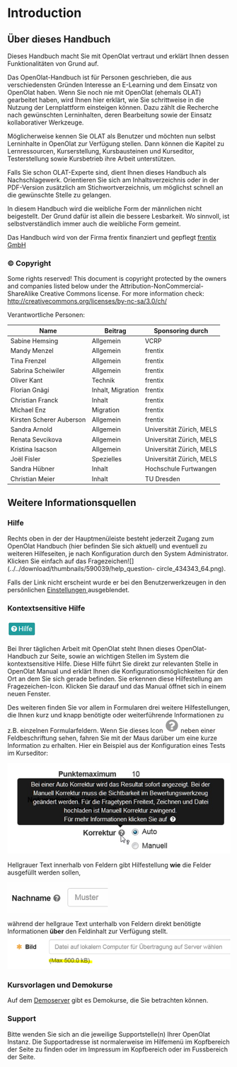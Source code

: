 # Introduction

## Über dieses Handbuch

Dieses Handbuch macht Sie mit OpenOlat vertraut und erklärt Ihnen dessen Funktionalitäten von Grund auf.

Das OpenOlat-Handbuch ist für Personen geschrieben, die aus verschiedensten Gründen Interesse an E-Learning und dem Einsatz von OpenOlat haben. Wenn Sie noch nie mit OpenOlat (ehemals OLAT) gearbeitet haben, wird Ihnen hier erklärt, wie Sie schrittweise in die Nutzung der Lernplattform einsteigen können. Dazu zählt die Recherche nach gewünschten Lerninhalten, deren Bearbeitung sowie der Einsatz kollaborativer Werkzeuge.

Möglicherweise kennen Sie OLAT als Benutzer und möchten nun selbst Lerninhalte in OpenOlat zur Verfügung stellen. Dann können die Kapitel zu Lernressourcen, Kurserstellung, Kursbausteinen und Kurseditor, Testerstellung sowie Kursbetrieb ihre Arbeit unterstützen.

Falls Sie schon OLAT-Experte sind, dient Ihnen dieses Handbuch als Nachschlagewerk. Orientieren Sie sich am Inhaltsverzeichnis oder in der PDF-Version zusätzlich am Stichwortverzeichnis, um möglichst schnell an die gewünschte Stelle zu gelangen.

In diesem Handbuch wird die weibliche Form der männlichen nicht beigestellt. Der Grund dafür ist allein die bessere Lesbarkeit. Wo sinnvoll, ist selbstverständlich immer auch die weibliche Form gemeint.

Das Handbuch wird von der Firma frentix finanziert und gepflegt [frentix
GmbH](https://www.frentix.com/)

### © Copyright

Some rights reserved! This document is copyright protected by the owners and companies listed below under the Attribution-NonCommercial-ShareAlike Creative Commons license. For more information check:
<http://creativecommons.org/licenses/by-nc-sa/3.0/ch/>

Verantwortliche Personen:

| Name | Beitrag | Sponsoring durch |
| ---- | ------------ | ----------- |
| Sabine Hemsing | Allgemein | VCRP |
| Mandy Menzel | Allgemein | frentix |
| Tina Frenzel | Allgemein | frentix |
| Sabrina Scheiwiler | Allgemein | frentix |
| Oliver Kant | Technik | frentix |
| Florian Gnägi | Inhalt, Migration | frentix |
| Christian Franck | Inhalt | frentix |
| Michael Enz | Migration | frentix |
| Kirsten Scherer Auberson | Allgemein | frentix |
| Sandra Arnold | Allgemein | Universität Zürich, MELS |
| Renata Sevcikova | Allgemein | Universität Zürich, MELS |
| Kristina Isacson | Allgemein | Universität Zürich, MELS  |
| Joël Fisler | Spezielles | Universität Zürich, MELS |
| Sandra Hübner | Inhalt | Hochschule Furtwangen |
| Christian Meier | Inhalt | TU Dresden |


## Weitere Informationsquellen

### Hilfe

Rechts oben in der der Hauptmenüleiste besteht jederzeit Zugang zum OpenOlat
Handbuch (hier befinden Sie sich aktuell) und eventuell zu weiteren
Hilfeseiten, je nach Konfiguration durch den System Administrator.  Klicken
Sie einfach auf das
Fragezeichen![](../../download/thumbnails/590039/help_question-
circle_434343_64.png).

Falls der Link nicht erscheint wurde er bei den Benutzerwerkzeugen in den
persönlichen [Einstellungen ](../personal/Configuration.de.md)ausgeblendet.

### Kontextsensitive Hilfe

![](assets/Hilfe.png)

Bei Ihrer täglichen Arbeit mit OpenOlat steht Ihnen dieses OpenOlat-Handbuch
zur Seite, sowie an wichtigen Stellen im System die  kontextsensitive Hilfe.
Diese Hilfe führt Sie direkt zur relevanten Stelle in OpenOlat Manual und
erklärt Ihnen die Konfigurationsmöglichkeiten für den Ort an dem Sie sich
gerade befinden. Sie erkennen diese Hilfestellung am Fragezeichen-Icon.
Klicken Sie darauf und das Manual öffnet sich in einem neuen Fenster.

Des weiteren finden Sie vor allem in Formularen drei weitere Hilfestellungen,
die Ihnen kurz und knapp benötigte oder weiterführende Informationen zu z.B.
einzelnen Formularfeldern. Wenn Sie dieses Icon
![](assets/hover_help.png)
neben einer Feldbeschriftung sehen, fahren Sie mit der Maus darüber um eine
kurze Information zu erhalten. Hier ein Beispiel aus der Konfiguration eines
Tests im Kurseditor:

![](assets/Beispiel_Fragezeichen.jpg)

Hellgrauer Text innerhalb von Feldern gibt Hilfestellung **wie** die Felder
ausgefüllt werden sollen,

![](assets/help_gui_demo.jpg)

während der hellgraue Text unterhalb von Feldern direkt benötigte
Informationen **über** den Feldinhalt zur Verfügung stellt.
![](assets/help_gui_demo1.png)

### Kursvorlagen und Demokurse

Auf dem [Demoserver](http://learn.olat.com "Demoserver") gibt es Demokurse,
die Sie betrachten können.

### Support

Bitte wenden Sie sich an die jeweilige Supportstelle(n) Ihrer OpenOlat
Instanz. Die Supportadresse ist normalerweise im Hilfemenü im Kopfbereich der Seite zu finden oder im Impressum im Kopfbereich oder im Fussbereich der Seite. 

